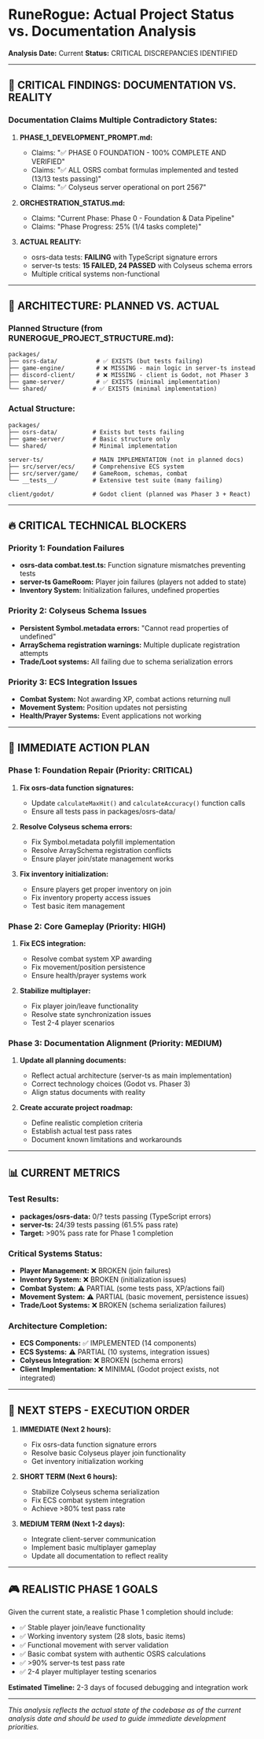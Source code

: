 # RuneRogue: Actual Project Status vs. Documentation Analysis

**Analysis Date:** Current
**Status:** CRITICAL DISCREPANCIES IDENTIFIED

---

## 🚨 **CRITICAL FINDINGS: DOCUMENTATION VS. REALITY**

### **Documentation Claims Multiple Contradictory States:**

1. **PHASE_1_DEVELOPMENT_PROMPT.md:**

   - Claims: "✅ PHASE 0 FOUNDATION - 100% COMPLETE AND VERIFIED"
   - Claims: "✅ ALL OSRS combat formulas implemented and tested (13/13 tests passing)"
   - Claims: "✅ Colyseus server operational on port 2567"

2. **ORCHESTRATION_STATUS.md:**

   - Claims: "Current Phase: Phase 0 - Foundation & Data Pipeline"
   - Claims: "Phase Progress: 25% (1/4 tasks complete)"

3. **ACTUAL REALITY:**
   - osrs-data tests: **FAILING** with TypeScript signature errors
   - server-ts tests: **15 FAILED, 24 PASSED** with Colyseus schema errors
   - Multiple critical systems non-functional

---

## 📁 **ARCHITECTURE: PLANNED VS. ACTUAL**

### **Planned Structure (from RUNEROGUE_PROJECT_STRUCTURE.md):**

```
packages/
├── osrs-data/           # ✅ EXISTS (but tests failing)
├── game-engine/         # ❌ MISSING - main logic in server-ts instead
├── discord-client/      # ❌ MISSING - client is Godot, not Phaser 3
├── game-server/         # ✅ EXISTS (minimal implementation)
└── shared/             # ✅ EXISTS (minimal implementation)
```

### **Actual Structure:**

```
packages/
├── osrs-data/          # Exists but tests failing
├── game-server/        # Basic structure only
└── shared/             # Minimal implementation

server-ts/              # MAIN IMPLEMENTATION (not in planned docs)
├── src/server/ecs/     # Comprehensive ECS system
├── src/server/game/    # GameRoom, schemas, combat
└── __tests__/          # Extensive test suite (many failing)

client/godot/           # Godot client (planned was Phaser 3 + React)
```

---

## 🔥 **CRITICAL TECHNICAL BLOCKERS**

### **Priority 1: Foundation Failures**

- **osrs-data combat.test.ts:** Function signature mismatches preventing tests
- **server-ts GameRoom:** Player join failures (players not added to state)
- **Inventory System:** Initialization failures, undefined properties

### **Priority 2: Colyseus Schema Issues**

- **Persistent Symbol.metadata errors:** "Cannot read properties of undefined"
- **ArraySchema registration warnings:** Multiple duplicate registration attempts
- **Trade/Loot systems:** All failing due to schema serialization errors

### **Priority 3: ECS Integration Issues**

- **Combat System:** Not awarding XP, combat actions returning null
- **Movement System:** Position updates not persisting
- **Health/Prayer Systems:** Event applications not working

---

## 🎯 **IMMEDIATE ACTION PLAN**

### **Phase 1: Foundation Repair (Priority: CRITICAL)**

1. **Fix osrs-data function signatures:**

   - Update `calculateMaxHit()` and `calculateAccuracy()` function calls
   - Ensure all tests pass in packages/osrs-data/

2. **Resolve Colyseus schema errors:**

   - Fix Symbol.metadata polyfill implementation
   - Resolve ArraySchema registration conflicts
   - Ensure player join/state management works

3. **Fix inventory initialization:**
   - Ensure players get proper inventory on join
   - Fix inventory property access issues
   - Test basic item management

### **Phase 2: Core Gameplay (Priority: HIGH)**

1. **Fix ECS integration:**

   - Resolve combat system XP awarding
   - Fix movement/position persistence
   - Ensure health/prayer systems work

2. **Stabilize multiplayer:**
   - Fix player join/leave functionality
   - Resolve state synchronization issues
   - Test 2-4 player scenarios

### **Phase 3: Documentation Alignment (Priority: MEDIUM)**

1. **Update all planning documents:**

   - Reflect actual architecture (server-ts as main implementation)
   - Correct technology choices (Godot vs. Phaser 3)
   - Align status documents with reality

2. **Create accurate project roadmap:**
   - Define realistic completion criteria
   - Establish actual test pass rates
   - Document known limitations and workarounds

---

## 📊 **CURRENT METRICS**

### **Test Results:**

- **packages/osrs-data:** 0/? tests passing (TypeScript errors)
- **server-ts:** 24/39 tests passing (61.5% pass rate)
- **Target:** >90% pass rate for Phase 1 completion

### **Critical Systems Status:**

- **Player Management:** ❌ BROKEN (join failures)
- **Inventory System:** ❌ BROKEN (initialization issues)
- **Combat System:** ⚠️ PARTIAL (some tests pass, XP/actions fail)
- **Movement System:** ⚠️ PARTIAL (basic movement, persistence issues)
- **Trade/Loot Systems:** ❌ BROKEN (schema serialization failures)

### **Architecture Completion:**

- **ECS Components:** ✅ IMPLEMENTED (14 components)
- **ECS Systems:** ⚠️ PARTIAL (10 systems, integration issues)
- **Colyseus Integration:** ❌ BROKEN (schema errors)
- **Client Implementation:** ❌ MINIMAL (Godot project exists, not integrated)

---

## 🔧 **NEXT STEPS - EXECUTION ORDER**

1. **IMMEDIATE (Next 2 hours):**

   - Fix osrs-data function signature errors
   - Resolve basic Colyseus player join functionality
   - Get inventory initialization working

2. **SHORT TERM (Next 6 hours):**

   - Stabilize Colyseus schema serialization
   - Fix ECS combat system integration
   - Achieve >80% test pass rate

3. **MEDIUM TERM (Next 1-2 days):**
   - Integrate client-server communication
   - Implement basic multiplayer gameplay
   - Update all documentation to reflect reality

---

## 🎮 **REALISTIC PHASE 1 GOALS**

Given the current state, a realistic Phase 1 completion should include:

- ✅ Stable player join/leave functionality
- ✅ Working inventory system (28 slots, basic items)
- ✅ Functional movement with server validation
- ✅ Basic combat system with authentic OSRS calculations
- ✅ >90% server-ts test pass rate
- ✅ 2-4 player multiplayer testing scenarios

**Estimated Timeline:** 2-3 days of focused debugging and integration work

---

_This analysis reflects the actual state of the codebase as of the current analysis date and should be used to guide immediate development priorities._
